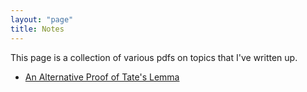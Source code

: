 ```yaml
---
layout: "page"
title: Notes
---
```


This page is a collection of various pdfs on topics that I've written up.

* [An Alternative Proof of Tate's Lemma][1]

[1]:/downloads/Tate_s_Lemma_New_Version.pdf
